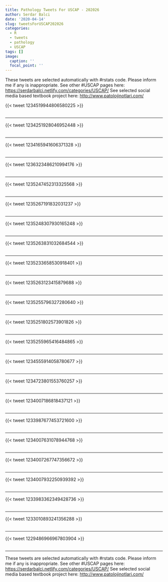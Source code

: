 ```yaml
---
title: Pathology Tweets For USCAP - 202026
author: Serdar Balci
date: '2020-04-14'
slug: tweetsForUSCAP202026
categories:
  - R
  - tweets
  - pathology
  - USCAP
tags: []
image:
  caption: ''
  focal_point: ''
---
```



These tweets are selected automatically with #rstats code. Please inform me if any is inappropriate.
See other #USCAP pages here: https://serdarbalci.netlify.com/categories/USCAP/ 
See selected social media based textbook project here: http://www.patolojinotlari.com/

{{< tweet 1234519944806580225 >}}
<br>
<br>
<hr>
{{< tweet 1234251928046952448 >}}
<br>
<br>
<hr>
{{< tweet 1234165941606371328 >}}
<br>
<br>
<hr>
{{< tweet 1236323486210994176 >}}
<br>
<br>
<hr>
{{< tweet 1235247452313325568 >}}
<br>
<br>
<hr>
{{< tweet 1235267191832031237 >}}
<br>
<br>
<hr>
{{< tweet 1235248307930165248 >}}
<br>
<br>
<hr>
{{< tweet 1235263831032684544 >}}
<br>
<br>
<hr>
{{< tweet 1235233658530918401 >}}
<br>
<br>
<hr>
{{< tweet 1235263123415879688 >}}
<br>
<br>
<hr>
{{< tweet 1235255796327280640 >}}
<br>
<br>
<hr>
{{< tweet 1235251802573901826 >}}
<br>
<br>
<hr>
{{< tweet 1235255965416484865 >}}
<br>
<br>
<hr>
{{< tweet 1234555914058780677 >}}
<br>
<br>
<hr>
{{< tweet 1234723801553760257 >}}
<br>
<br>
<hr>
{{< tweet 1234007186818437121 >}}
<br>
<br>
<hr>
{{< tweet 1233987677453721600 >}}
<br>
<br>
<hr>
{{< tweet 1234007631078944768 >}}
<br>
<br>
<hr>
{{< tweet 1234007267747356672 >}}
<br>
<br>
<hr>
{{< tweet 1234007932250939392 >}}
<br>
<br>
<hr>
{{< tweet 1233983362349428736 >}}
<br>
<br>
<hr>
{{< tweet 1233010893241356288 >}}
<br>
<br>
<hr>
{{< tweet 1229486966967803904 >}}
<br>
<br>
<hr>


These tweets are selected automatically with #rstats code. Please inform me if any is inappropriate.
See other #USCAP pages here: https://serdarbalci.netlify.com/categories/USCAP/ 
See selected social media based textbook project here: http://www.patolojinotlari.com/
